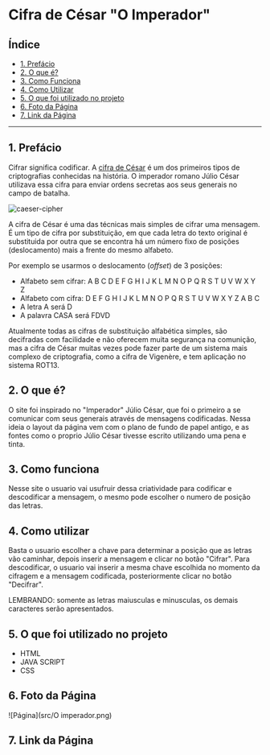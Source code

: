 # Cifra de César "O Imperador"

## Índice

* [1. Prefácio](#1-prefácio)
* [2. O que é?](#2-o-que-é-?)
* [3. Como Funciona](#3-como-funciona)
* [4. Como Utilizar](#4-como-utilizar)
* [5. O que foi utilizado no projeto](#5-o-que-foi-utilizado-no-projeto)
* [6. Foto da Página](#6-foto-da-página)
* [7. Link da Página](#7-link-da-página)

***

## 1. Prefácio

Cifrar significa codificar. A [cifra de
César](https://pt.wikipedia.org/wiki/Cifra_de_C%C3%A9sar) é um dos primeiros
tipos de criptografias conhecidas na história. O imperador romano Júlio César
utilizava essa cifra para enviar ordens secretas aos seus generais no campo de
batalha.

![caeser-cipher](https://user-images.githubusercontent.com/11894994/60990999-07ffdb00-a320-11e9-87d0-b7c291bc4cd1.png)

A cifra de César é uma das técnicas mais simples de cifrar uma mensagem. É um
tipo de cifra por substituição, em que cada letra do texto original é
substituida por outra que se encontra há um número fixo de posições
(deslocamento) mais a frente do mesmo alfabeto.

Por exemplo se usarmos o deslocamento (_offset_) de 3 posições:

* Alfabeto sem cifrar: A B C D E F G H I J K L M N O P Q R S T U V W X Y Z
* Alfabeto com cifra:  D E F G H I J K L M N O P Q R S T U V W X Y Z A B C
* A letra A será D
* A palavra CASA será FDVD

Atualmente todas as cifras de substituição alfabética simples, são decifradas
com facilidade e não oferecem muita segurança na comunição, mas a cifra de César
muitas vezes pode fazer parte de um sistema mais complexo de criptografia, como
a cifra de Vigenère, e tem aplicação no sistema ROT13.

## 2. O que é?

O site foi inspirado no "Imperador" Júlio César, que foi o primeiro a se comunicar com seus generais através de mensagens codificadas.
Nessa ideia o layout da página vem com o plano de fundo de papel antigo, e as fontes como o proprio Júlio César tivesse escrito utilizando uma pena e tinta.

## 3. Como funciona

Nesse site o usuario vai usufruir dessa criatividade para codificar e descodificar a mensagem, o mesmo pode escolher o numero de posição das letras.

## 4. Como utilizar

Basta o usuario escolher a chave para determinar a posição que as letras vão caminhar, depois inserir a mensagem e clicar no botão "Cifrar".
Para descodificar, o usuario vai inserir a mesma chave escolhida no momento da cifragem e a mensagem codificada, posteriormente clicar no botão "Decifrar".

LEMBRANDO: somente as letras maiusculas e minusculas, os demais caracteres serão apresentados.

## 5. O que foi utilizado no projeto

* HTML
* JAVA SCRIPT
* CSS

## 6. Foto da Página

![Página](src/O imperador.png)
## 7. Link da Página
